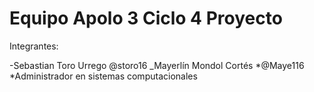 # Equipo Apolo 3 Ciclo 4 Proyecto
Integrantes:

-Sebastian Toro Urrego @storo16
_Mayerlín Mondol Cortés  *@Maye116    *Administrador en sistemas computacionales
